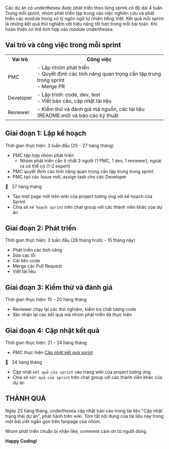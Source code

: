 Các dự án có underthesea được phát triển theo từng sprint có độ dài 4 tuần. Trong mỗi sprint, nhóm phát triển tập trung vào việc nghiên cứu và phát triển các module trong xử lý ngôn ngữ tự nhiên tiếng Việt. Kết quả mỗi sprint là những kết quả thử nghiệm với hiệu năng tốt hơn trong mỗi bài toán. Khi hoàn thiện có thể tích hợp vào module underthesea.

## Vai trò và công việc trong mỗi sprint

<table>
<tr>
  <th>Vai trò</th>
  <th>Công việc</th>
</tr>
<tr>
  <td>PMC</td>
  <td>
    - Lập nhóm phát triển <br>
    - Quyết định các tính năng quan trọng cần tập trung trong sprint<br>
    - Merge PR
   </ul>
  </td>
</tr>
<tr>
  <td>Developer</td>
  <td>
    - Lập trình: code, dev, test<br>
    - Viết báo cáo, cập nhật tài liệu
   </ul>
  </td>
</tr>
<tr>
  <td>Reviewer</td>
  <td>
    - Kiểm thử và đánh giá mã nguồn, các tài liệu (README.md) và báo cáo kỹ thuật
   </ul>
  </td>
</tr>
</table>

## Giai đoạn 1: Lập kế hoạch 

Thời gian thực hiện: 3 tuần đầu (25 - 27 hàng tháng)

* PMC tập hợp nhóm phát triển
  * Nhóm phát triển cần ít nhất 3 người (1 PMC, 1 dev, 1 reviewer), ngoài ra có thể có (1-2 expert)
* PMC quyết định các tính năng quan trọng cần tập trung trong sprint
* PMC tạo các Issue mới, assign task cho các Developer

:loudspeaker: &nbsp; 27 hàng tháng

* Tạo một page mới trên wiki của project tương ứng với kế hoạch của Sprint
* Chia sẻ `kế hoạch sprint` trên chat group với các thành viên khác của dự án 

## Giai đoạn 2: Phát triển

Thời gian thực hiện: 3 tuần đầu (28 tháng trước - 15 tháng này)

* Phát triển các tính năng
* Sửa các lỗi
* Cải tiến code
* Merge các Pull Request
* Viết tài liệu

## Giai đoạn 3: Kiểm thử và đánh giá 

Thời gian thực hiện: 15 - 20 hàng tháng

* Reviewer chạy lại các thử nghiệm, kiểm tra chất lượng code
* Xác nhận lại các kết quả mà nhóm phát triển đã thực hiện 

## Giai đoạn 4: Cập nhật kết quả

Thời gian thực hiện: 21 - 24 hàng tháng

* PMC thực hiện [Cập nhật kết quả sprint](https://goo.gl/forms/7LkbwGVmAevm0cMF2)

:loudspeaker:  &nbsp; 24 hàng tháng

* Cập nhật `kết quả của sprint` vào trang wiki của project tương ứng
* Chia sẻ `kết quả của sprint` trên chat group với các thành viên khác của dự án 

## THÀNH QUẢ

Ngày 25 hàng tháng, underthesea cập nhật báo cáo trong tài liệu "Cập nhật trạng thái dự án", phát hành trên wiki. Tóm tắt nội dung của tài liệu này trong một bài viết ngắn gọn trên fanpage của nhóm.

Nhóm phát triển chuẩn bị nhận like, comment cảm ơn từ người dùng.

**Happy Coding!**